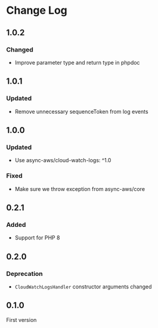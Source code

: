 # Change Log

## 1.0.2

### Changed

- Improve parameter type and return type in phpdoc

## 1.0.1

### Updated

- Remove unnecessary sequenceToken from log events

## 1.0.0

### Updated

- Use async-aws/cloud-watch-logs: ^1.0

### Fixed

- Make sure we throw exception from async-aws/core

## 0.2.1

### Added

- Support for PHP 8

## 0.2.0

### Deprecation

- `CloudWatchLogsHandler` constructor arguments changed

## 0.1.0

First version
